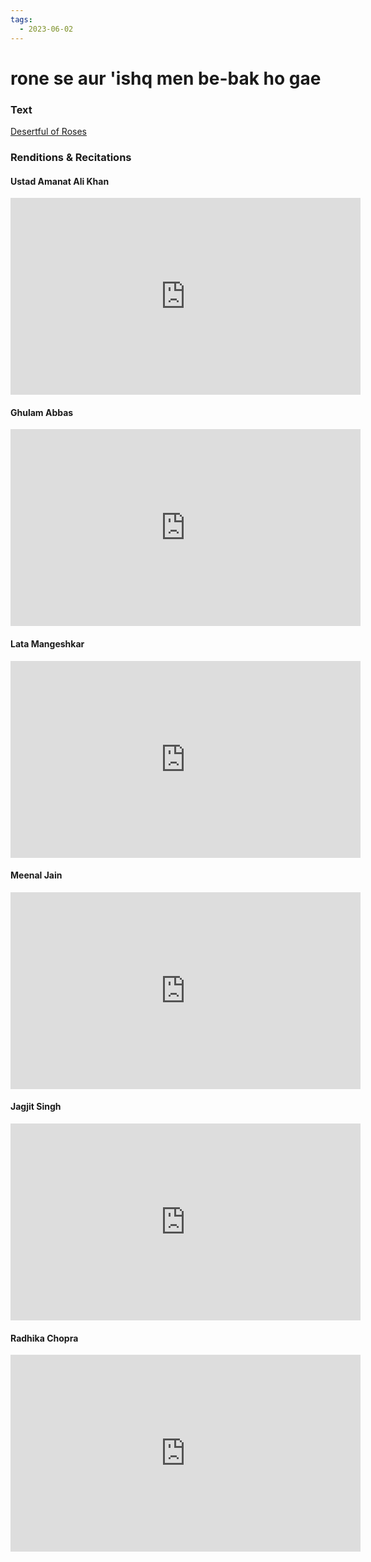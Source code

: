 ```yaml
---
tags:
  - 2023-06-02
---
```

# rone se aur 'ishq men be-bak ho gae

### Text
[Desertful of Roses](http://www.columbia.edu/itc/mealac/pritchett/00ghalib/210/index_210.html)

### Renditions & Recitations

#### Ustad Amanat Ali Khan

<iframe width="560" height="315" src="https://www.youtube.com/embed/bxB-MiCLOk0" title="YouTube video player" frameborder="0" allow="accelerometer; autoplay; clipboard-write; encrypted-media; gyroscope; picture-in-picture" allowfullscreen></iframe>

#### Ghulam Abbas

<iframe width="560" height="315" src="https://www.youtube.com/embed/e7NTc78Ov7w" title="YouTube video player" frameborder="0" allow="accelerometer; autoplay; clipboard-write; encrypted-media; gyroscope; picture-in-picture" allowfullscreen></iframe>

#### Lata Mangeshkar

<iframe width="560" height="315" src="https://www.youtube.com/embed/QSTxX7szDTg" title="YouTube video player" frameborder="0" allow="accelerometer; autoplay; clipboard-write; encrypted-media; gyroscope; picture-in-picture" allowfullscreen></iframe>

#### Meenal Jain

<iframe width="560" height="315" src="https://www.youtube.com/embed/ZMskK7OQBUo" title="YouTube video player" frameborder="0" allow="accelerometer; autoplay; clipboard-write; encrypted-media; gyroscope; picture-in-picture" allowfullscreen></iframe>

#### Jagjit Singh

<iframe width="560" height="315" src="https://www.youtube.com/embed/yey4obpXN_c" title="YouTube video player" frameborder="0" allow="accelerometer; autoplay; clipboard-write; encrypted-media; gyroscope; picture-in-picture" allowfullscreen></iframe>

#### Radhika Chopra

<iframe width="560" height="315" src="https://www.youtube.com/embed/hBbYcrsQgMc" title="YouTube video player" frameborder="0" allow="accelerometer; autoplay; clipboard-write; encrypted-media; gyroscope; picture-in-picture" allowfullscreen></iframe>

